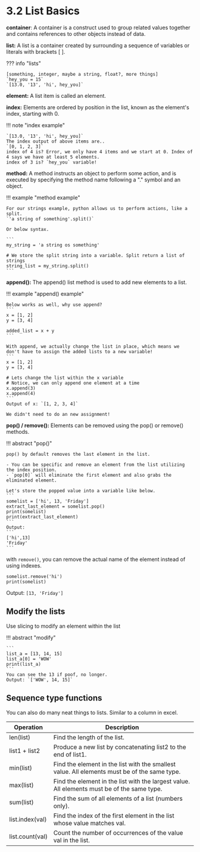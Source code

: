 # 3.2 List Basics
**container**:
A container is a construct used to group related values together and contains references to other objects instead of data.  

**list:**
A list is a container created by surrounding a sequence of variables or literals with brackets [ ].  

??? info "lists"

    [something, integer, maybe a string, float?, more things]  
    `hey_you = 15`  
    `[13.0, '13', 'hi', hey_you]`   

**element:**
A list item is called an element.  

**index:**
Elements are ordered by position in the list, known as the element's index, starting with 0.  

!!! note "index example"  

    `[13.0, '13', 'hi', hey_you]`  
    The index output of above items are..  
    `[0, 1, 2, 3]`  
    index of 4 is? Error, we only have 4 items and we start at 0. Index of 4 says we have at least 5 elements.  
    index of 3 is? `hey_you` variable!  

**method:**
A method instructs an object to perform some action, and is executed by specifying the method name following a "." symbol and an object.  

!!! example "method example"

    For our strings example, python allows us to perform actions, like a split.  
    `'a string of something'.split()`  
    
    Or below syntax.

    ```
    my_string = 'a string os something'
    
    # We store the split string into a variable. Split return a list of strings
    string_list = my_string.split()
    ```

**append():**
The append() list method is used to add new elements to a list.  

!!! example "append() example"

    Below works as well, why use append?
    ```
    x = [1, 2]
    y = [3, 4]

    added_list = x + y
    ```

    With append, we actually change the list in place, which means we don't have to assign the added lists to a new variable!  
    ```
    x = [1, 2]
    y = [3, 4]

    # Lets change the list within the x variable
    # Notice, we can only append one element at a time
    x.append(3)
    x.append(4)
    ```  
    Output of x: `[1, 2, 3, 4]`  

    We didn't need to do an new assignment!  

**pop() / remove():**
Elements can be removed using the pop() or remove() methods.  

!!! abstract "pop()"

    pop() by default removes the last element in the list.  

    - You can be specific and remove an element from the list utilizing the index position.  
    - `pop[0]` will eliminate the first element and also grabs the eliminated element.  

    Let's store the popped value into a variable like below.
    ```
    somelist = ['hi', 13, 'Friday']  
    extract_last_element = somelist.pop()  
    print(somelist)  
    print(extract_last_element)  
    ```
    Output:
    ```
    ['hi',13]
    'Friday'
    ```

with `remove()`, you can remove the actual name of the element instead of using indexes.  
```
somelist.remove('hi')
print(somelist)
```

Output: `[13, 'Friday']`  

## Modify the lists
Use slicing to modify an element within the list

!!! abstract "modify"

    ```
    list_a = [13, 14, 15]
    list_a[0] = 'WOW'
    print(list_a)
    ```
    You can see the 13 if poof, no longer.  
    Output: `['WOW', 14, 15]`  

## Sequence type functions
You can also do many neat things to lists. Similar to a column in excel.  

|Operation|Description|  
|---------|-----------|  
|len(list)|Find the length of the list.|  
|list1 + list2|Produce a new list by concatenating list2 to the end of list1.|  
|min(list)|Find the element in the list with the smallest value. All elements must be of the same type.|  
|max(list)|Find the element in the list with the largest value. All elements must be of the same type.|  
|sum(list)|Find the sum of all elements of a list (numbers only).|  
|list.index(val)|Find the index of the first element in the list whose value matches val.|  
|list.count(val)|Count the number of occurrences of the value val in the list.|  